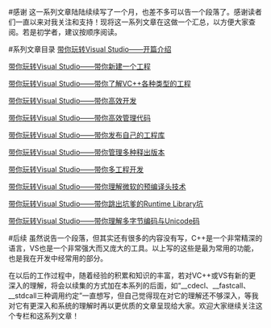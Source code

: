 #感谢
这一系列文章陆陆续续写了一个月，也差不多可以告一个段落了。感谢读者们一直以来对我关注和支持！现将这一系列文章在这做一个汇总，以方便大家查阅。若是初学者，建议按顺序阅读。

#系列文章目录
[带你玩转Visual Studio——开篇介绍](http://blog.csdn.net/luoweifu/article/details/48664887)

[带你玩转Visual Studio——带你新建一个工程](http://blog.csdn.net/luoweifu/article/details/48692267)

[带你玩转Visual Studio——带你了解VC++各种类型的工程](http://blog.csdn.net/luoweifu/article/details/48816605)

[带你玩转Visual Studio——带你高效开发](http://blog.csdn.net/luoweifu/article/details/48852119)

[带你玩转Visual Studio——带你高效管理代码](http://blog.csdn.net/luoweifu/article/details/48866717)

[带你玩转Visual Studio——带你发布自己的工程库](http://blog.csdn.net/luoweifu/article/details/48895765)

[带你玩转Visual Studio——带你管理多种释出版本](http://blog.csdn.net/luoweifu/article/details/48912241)

[带你玩转Visual Studio——带你多工程开发](http://blog.csdn.net/luoweifu/article/details/48915347)

[带你玩转Visual Studio——带你理解微软的预编译头技术](http://blog.csdn.net/luoweifu/article/details/49010627)

[带你玩转Visual Studio——带你跳出坑爹的Runtime Library坑](http://blog.csdn.net/luoweifu/article/details/49055933)

[带你玩转Visual Studio——带你理解多字节编码与Unicode码](http://blog.csdn.net/luoweifu/article/details/49382969)

#后续
虽然说告一个段落，但其实还有很多的内容没有写，C++是一个非常精深的语言，VS也是一个非常强大而又庞大的工具。以上写的这些是最为常用的功能，也是我在开发中经常用的部分。

在以后的工作过程中，随着经验的积累和知识的丰富，若对VC++或VS有新的更深入的理解，将会以续集的方式加在本系列的后面，如“__cdecl、__fastcall、__stdcall三种调用约定”一直想写，但自己觉得现在对它的理解还不够深入，等我对它有更深入和系统的理解时再以更优质的文章呈现给大家。欢迎大家继续关注这个专栏和这系列文章！